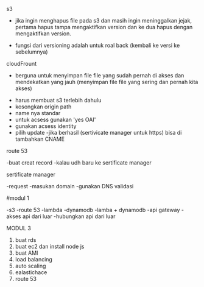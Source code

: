 s3
- jika ingin menghapus file pada s3 dan masih ingin meninggalkan jejak, pertama hapus tampa mengaktifkan version dan ke dua hapus dengan mengaktifkan version.
* fungsi dari versioning adalah untuk roal back (kembali ke versi ke sebelumnya)

cloudFrount 

* berguna untuk menyimpan file file yang sudah pernah di akses dan mendekatkan yang jauh (menyimpan file file yang sering dan pernah kita akses)
- harus membuat s3 terlebih dahulu
- kosongkan origin path
- name nya standar
- untuk acsess gunakan 'yes OAI'
- gunakan acsess identity
- pilih update
-jika berhasil (sertivicate manager untuk https) bisa di tambahkan CNAME

route 53

-buat creat record 
-kalau udh baru ke sertificate manager

sertificate manager

-request
-masukan domain
-gunakan DNS validasi

#modul 1

-s3
-route 53
-lambda
-dynamodb
-lamba + dynamodb
-api gateway
-akses api dari luar
-hubungkan api dari luar


MODUL 3

1. buat rds
1. buat ec2 dan install node js
2. buat AMI 
3. load balancing 
4. auto scaling
6. ealastichace
7. route 53



